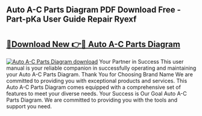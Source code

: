 ## Auto A-C Parts Diagram PDF Download Free - Part-pKa User Guide Repair Ryexf

# <h2><a href="http://dfp0yuo.blite.top/?on=Auto+A-C+Parts+Diagram">🔗Download New 👉🔴 Auto A-C Parts Diagram</a></h2>

[![Auto A-C Parts Diagram download](https://i.imgur.com/lujVjoI.png)](http://dfp0yuo.blite.top/?on=Auto+A-C+Parts+Diagram)
Your Partner in Success This user manual is your reliable companion in successfully operating and maintaining your Auto A-C Parts Diagram. Thank You for Choosing Brand Name We are committed to providing you with exceptional products and services. This Auto A-C Parts Diagram comes equipped with a comprehensive set of features to meet your diverse needs. Your Success is Our Goal Auto A-C Parts Diagram. We are committed to providing you with the tools and support you need.
